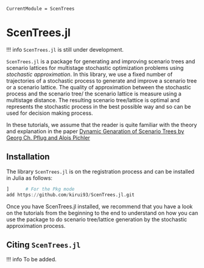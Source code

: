 ```@meta
CurrentModule = ScenTrees
```

# ScenTrees.jl

!!! info
	`ScenTrees.jl` is still under development.

``ScenTrees.jl`` is a package for generating and improving scenario trees and scenario lattices for multistage stochastic optimization problems using _stochastic approximation_. In this library, we use a fixed number of trajectories of a stochastic process to generate and improve a scenario tree or a scenario lattice. The quality of approximation between the stochastic process and the scenario tree/ the scenario lattice is measure using a multistage distance. The resulting scenario tree/lattice is optimal and represents the stochastic process in the best possible way and so can be used for decision making process.

In these tutorials, we assume that the reader is quite familiar with the theory and explanation in the paper [Dynamic Genaration of Scenario Trees by Georg Ch. Pflug and Alois Pichler](https://doi.org/10.1007/s10589-015-9758-0)

## Installation

The library `ScenTrees.jl` is on the registration process and can be installed in Julia as follows:

```julia
]      # For the Pkg mode
add https://github.com/kirui93/ScenTrees.jl.git
```

Once you have ScenTrees.jl installed, we recommend that you have a look on the tutorials from the beginning to the end to understand on how you can use the package to do scenario tree/lattice generation by the stochastic approximation process.

## Citing `ScenTrees.jl`

!!! info
	To be added.

